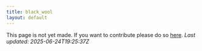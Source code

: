 ```yaml
---
title: black_wool
layout: default
---
```


This page is not yet made. If you want to contribute please do so [here](https://github.com/CrazyH2/Bigstone/blob/wiki/components/black_wool.md).
_Last updated: 2025-06-24T19:25:37Z_
